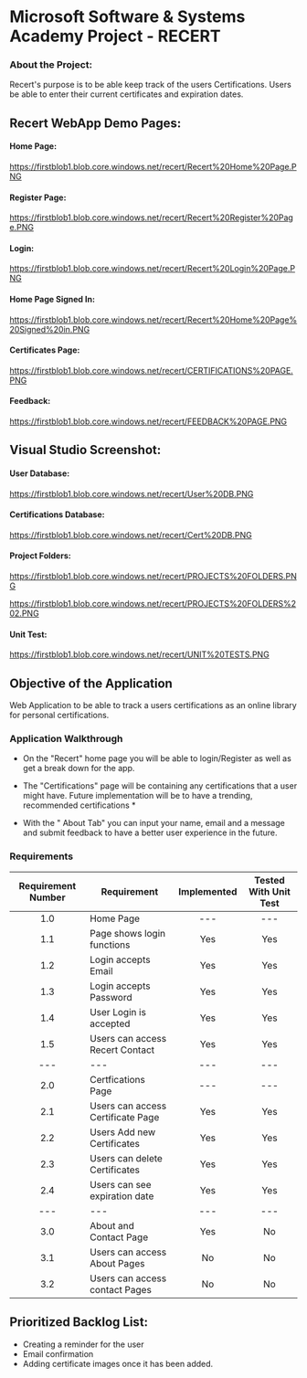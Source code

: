 # Microsoft Software & Systems Academy Project - RECERT 

### About the Project:
Recert's purpose is to be able keep track of the users Certifications. Users be able to enter their current certificates and expiration dates.  

## Recert WebApp Demo Pages: 
#### Home Page:
https://firstblob1.blob.core.windows.net/recert/Recert%20Home%20Page.PNG
#### Register Page:
https://firstblob1.blob.core.windows.net/recert/Recert%20Register%20Page.PNG
#### Login:
https://firstblob1.blob.core.windows.net/recert/Recert%20Login%20Page.PNG
#### Home Page Signed In:
https://firstblob1.blob.core.windows.net/recert/Recert%20Home%20Page%20Signed%20in.PNG
#### Certificates Page:
https://firstblob1.blob.core.windows.net/recert/CERTIFICATIONS%20PAGE.PNG
#### Feedback:
https://firstblob1.blob.core.windows.net/recert/FEEDBACK%20PAGE.PNG

## Visual Studio Screenshot:
#### User Database:
https://firstblob1.blob.core.windows.net/recert/User%20DB.PNG
#### Certifications Database:
https://firstblob1.blob.core.windows.net/recert/Cert%20DB.PNG
#### Project Folders:
https://firstblob1.blob.core.windows.net/recert/PROJECTS%20FOLDERS.PNG

https://firstblob1.blob.core.windows.net/recert/PROJECTS%20FOLDERS%202.PNG
#### Unit Test:
https://firstblob1.blob.core.windows.net/recert/UNIT%20TESTS.PNG


## Objective of the Application
Web Application to be able to track a users certifications as an online library for personal certifications.

### Application Walkthrough
- On the "Recert" home page you will be able to login/Register as well as get a break down for the app.

- The "Certifications" page will be containing any certifications that a user might have. Future implementation will be to have a trending, recommended certifications *

- With the " About Tab" you can input your name, email and a message and submit feedback to have a better user experience in the future.


### Requirements
|Requirement Number     | Requirement                           | Implemented   | Tested With Unit Test |
|       :---:           |     ---                               |     :---:     |        :---:          |
|       1.0             | Home Page                             |      ---      |         ---           | 
|       1.1             | Page shows login functions            |      Yes      |         Yes           |
|       1.2             | Login accepts Email                   |      Yes      |         Yes           |
|       1.3             | Login accepts Password                |      Yes      |         Yes           |
|       1.4             | User Login is accepted                |      Yes      |         Yes           |
|       1.5             | Users can access Recert Contact       |      Yes      |         Yes           |
|       ---             |     ---                               |      ---      |         ---           |
|       2.0             | Certfications Page                    |      ---      |         ---           |
|       2.1             | Users can access Certificate Page     |      Yes      |         Yes           |
|       2.2             | Users Add new Certificates            |      Yes      |         Yes           |
|       2.3             | Users can delete Certificates         |      Yes      |         Yes           |
|       2.4             | Users can see expiration date         |      Yes      |         Yes           |
|       ---             |     ---                               |      ---      |         ---           |
|       3.0             | About and Contact Page                |      Yes      |         No            |
|       3.1             | Users can access About Pages          |      No       |         No            |
|       3.2             | Users can access contact Pages        |      No       |         No            |


## Prioritized Backlog List:
- Creating a reminder for the user
- Email confirmation
- Adding certificate images once it has been added.




